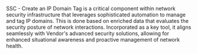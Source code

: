 SSC - Create an IP Domain Tag is a critical component within network security infrastructure that leverages sophisticated automation to manage and tag IP domains. This is done based on enriched data that evaluates the security posture of network interactions. Incorporated as a key tool, it aligns seamlessly with Vendor's advanced security solutions, allowing for enhanced situational awareness and proactive management of network health.

